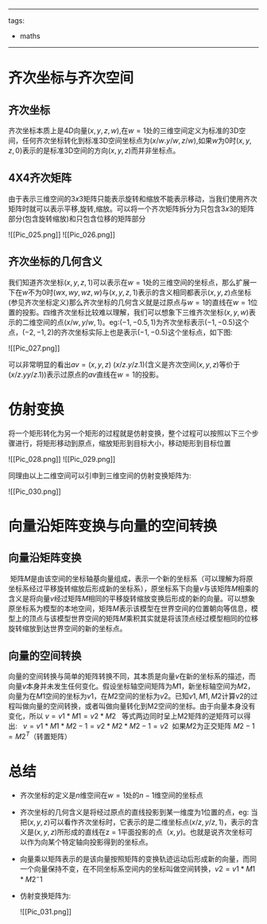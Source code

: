 
---
tags:
  - maths
---

# 齐次坐标与齐次空间

## 齐次坐标

齐次坐标本质上是$4D$向量$(x,y,z,w)$,在$w=1$处的三维空间定义为标准的3D空间，任何齐次坐标转化到标准3D空间坐标点为$(x/w.y/w,z/w),$如果$w$为0时$(x,y,z,0)$表示的是标准3D空间的方向$(x,y,z)$而并非坐标点。

## 4X4齐次矩阵

由于表示三维空间的$3x3$矩阵只能表示旋转和缩放不能表示移动，当我们使用齐次矩阵时就可以表示平移,旋转,缩放。可以将一个齐次矩阵拆分为只包含$3x3$的矩阵部分(包含旋转缩放)和只包含位移的矩阵部分

![[Pic_025.png]]
![[Pic_026.png]]

## 齐次坐标的几何含义

我们知道齐次坐标$(x,y,z,1)$可以表示在$w=1$处的三维空间的坐标点，那么扩展一下在$w$不为0时$(wx,wy,wz,w)$与$(x,y,z,1)$表示的含义相同都表示$(x,y,z)$点坐标(参见齐次坐标定义)那么齐次坐标的几何含义就是过原点与$w=1$的直线在$w=1$位置的投影。四维齐次坐标比较难以理解，我们可以想象下三维齐次坐标$(x,y,w)$表示的二维空间的点$(x/w, y/w,1)$。eg:$(-1,-0.5,1)$为齐次坐标表示$(-1,-0.5)$这个点，$(-2,-1,2)$的齐次坐标实际上也是表示$(-1,-0.5)$这个坐标点，如下图:

![[Pic_027.png]]

可以非常明显的看出$av=(x,y,z)~(x/z.y/z.1)$(含义是齐次空间$(x,y,z)$等价于$(x/z.yy/z.1))$表示过原点的$av$直线在$w=1$的投影。

# 仿射变换

将一个矩形转化为另一个矩形的过程就是仿射变换，整个过程可以按照以下三个步骤进行，将矩形移动到原点，缩放矩形到目标大小，移动矩形到目标位置

![[Pic_028.png]]
![[Pic_029.png]]

同理由以上二维空间可以引申到三维空间的仿射变换矩阵为:

![[Pic_030.png]]

# 向量沿矩阵变换与向量的空间转换

## 向量沿矩阵变换

 矩阵$M$是由该空间的坐标轴基向量组成，表示一个新的坐标系（可以理解为将原坐标系经过平移旋转缩放后形成新的坐标系），原坐标系下向量$v$与该矩阵$M$相乘的含义是将向量$v$经过矩阵$M$相同的平移旋转缩放变换后形成的新的向量。可以想象原坐标系为模型的本地空间，矩阵$M$表示该模型在世界空间的位置朝向等信息，模型上的顶点与该模型世界空间的矩阵$M$乘积其实就是将该顶点经过模型相同的位移旋转缩放到达世界空间的新的坐标点。

## 向量的空间转换

向量的空间转换与简单的矩阵转换不同，其本质是向量$v$在新的坐标系的描述，而向量$v$本身并未发生任何变化。假设坐标轴空间矩阵为$M1$，新坐标轴空间为$M2$，向量为在$M1$空间的坐标为$v1$，在$M2$空间的坐标为$v2$。已知$v1,M1,M2$计算v2的过程叫做向量的空间转换，或者叫做向量转化到M2空间的坐标。由于向量本身没有变化，所以 $v = v1*M1 = v2 *M2$   等式两边同时呈上M2矩阵的逆矩阵可以得出:   $v = v1*M1*M2-1 = v2 *M2*M2-1 = v2$  如果$M2$为正交矩阵 $M2 -1 = M2^T$（转置矩阵）

# 总结

- 齐次坐标的定义是$n$维空间在$w=1$处的$n-1$维空间的坐标点
- 齐次坐标的几何含义是将经过原点的直线投影到某一维度为1位置的点，eg: 当把$(x,y,z)$可以看作齐次坐标时，它表示的是二维坐标点$(x/z, y/z,1)$，表示的含义是$(x,y,z)$所形成的直线在z = 1平面投影的点（$x,y)$。也就是说齐次坐标可以作为向某个特定轴向投影得到的坐标点。
- 向量乘以矩阵表示的是该向量按照矩阵的变换轨迹运动后形成新的向量，而同一个向量保持不变，在不同坐标系空间内的坐标叫做空间转换，$v2 = v1 *M1*M2^-1$
- 仿射变换矩阵为:

	![[Pic_031.png]]
